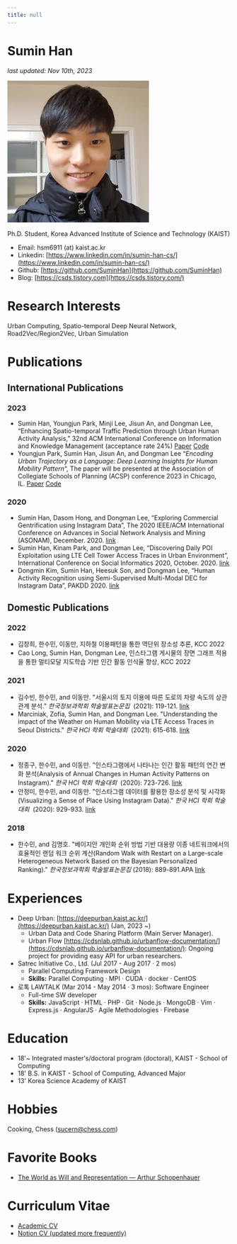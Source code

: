 ```yaml
---
title: null
---
```


Sumin Han
=========

_last updated: Nov 10th, 2023_

![](./suminhan.jpg)

Ph.D. Student, Korea Advanced Institute of Science and Technology (KAIST)

*   Email: hsm6911 (at) kaist.ac.kr
*   Linkedin: [https://www.linkedin.com/in/sumin-han-cs/](https://www.linkedin.com/in/sumin-han-cs/)
*   Github: [https://github.com/SuminHan](https://github.com/SuminHan)
*   Blog: [https://csds.tistory.com](https://csds.tistory.com/)

# Research Interests

Urban Computing, Spatio-temporal Deep Neural Network, Road2Vec/Region2Vec, Urban Simulation

# Publications

## International Publications

### 2023

- Sumin Han, Youngjun Park, Minji Lee, Jisun An, and Dongman Lee, “Enhancing Spatio-temporal Traffic Prediction through Urban Human Activity Analysis,”  32nd ACM International Conference on Information and Knowledge Management (acceptance rate 24%) [Paper](https://dl.acm.org/doi/10.1145/3583780.3614867) [Code](https://github.com/SuminHan/Traffic-UAGCRNTF)
- Youngjun Park, Sumin Han, Jisun An, and Dongman Lee “*Encoding Urban Trajectory as a Language: Deep Learning Insights for Human Mobility Pattern*“, The paper will be presented at the Association of Collegiate Schools of Planning (ACSP) conference 2023 in Chicago, IL. [Paper](https://dofeature.github.io/documents/2023_ACSP.pdf) [Code](https://github.com/SuminHan/OD-astar)

### 2020

- Sumin Han, Dasom Hong, and Dongman Lee, “Exploring Commercial Gentrification using Instagram Data”, The 2020 IEEE/ACM International Conference on Advances in Social Network Analysis and Mining (ASONAM), December. 2020. [link](https://suminhan.github.io/087_146_557.pdf)
- Sumin Han, Kinam Park, and Dongman Lee, “Discovering Daily POI Exploitation using LTE Cell Tower Access Traces in Urban Environment”, International Conference on Social Informatics 2020, October. 2020. [link](https://link.springer.com/chapter/10.1007/978-3-030-60975-7_7)
- Dongmin Kim, Sumin Han, Heesuk Son, and Dongman Lee, “Human Activity Recognition using Semi-Supervised Multi-Modal DEC for Instagram Data”, PAKDD 2020. [link](https://link.springer.com/chapter/10.1007/978-3-030-47426-3_67)

## Domestic Publications

### 2022

- 김창희, 한수민, 이동만, 지하철 이용패턴을 통한 역단위 장소성 추론, KCC 2022
- Cao Long, Sumin Han, Dongman Lee, 인스타그램 게시물의 장면 그래프 적용을 통한 멀티모달 지도학습 기반 인간 활동 인식율 향상, KCC 2022

### 2021

- 김수빈, 한수민, and 이동만. "서울시의 토지 이용에 따른 도로의 차량 속도의 상관관계 분석." *한국정보과학회 학술발표논문집*
 (2021): 119-121. [link](https://www.dbpia.co.kr/journal/articleDetail?nodeId=NODE10582849)
- Marciniak, Zofia, Sumin Han, and Dongman Lee. "Understanding the impact of the Weather on Human Mobility via LTE Access Traces in Seoul Districts." *한국 HCI 학회 학술대회*
 (2021): 615-618. [link](https://www.dbpia.co.kr/journal/articleDetail?nodeId=NODE10530300)

### 2020

- 정종구, 한수민, and 이동만. "인스타그램에서 나타나는 인간 활동 패턴의 연간 변화 분석(Analysis of Annual Changes in Human Activity Patterns on Instagram)." *한국 HCI 학회 학술대회*
 (2020): 723-726. [link](https://www.dbpia.co.kr/journal/articleDetail?nodeId=NODE10402833)
- 안정미, 한수민, and 이동만. "인스타그램 데이터를 활용한 장소성 분석 및 시각화(Visualizing a Sense of Place Using Instagram Data)." *한국 HCI 학회 학술대회*
 (2020): 929-933. [link](https://www.dbpia.co.kr/journal/articleDetail?nodeId=NODE10402880)

### 2018

- 한수민, and 김명호. "베이지안 개인화 순위 방법 기반 대용량 이종 네트워크에서의 효율적인 랜덤 워크 순위 계산(Random Walk with Restart on a Large-scale Heterogeneous Network Based on the Bayesian Personalized Ranking)." *한국정보과학회 학술발표논문집* (2018): 889-891.APA [link](https://www.dbpia.co.kr/journal/articleDetail?nodeId=NODE07613785)

# Experiences
- Deep Urban: [https://deepurban.kaist.ac.kr/](https://deepurban.kaist.ac.kr/) (Jan, 2023 ~)
    - Urban Data and Code Sharing Platform (Main Server Manager).
    - Urban Flow [https://cdsnlab.github.io/urbanflow-documentation/](https://cdsnlab.github.io/urbanflow-documentation/): Ongoing project for providing easy API for urban researchers.
- Satrec Initiative Co., Ltd. (Jul 2017 - Aug 2017 · 2 mos)
    - Parallel Computing Framework Design
    - **Skills:** Parallel Computing · MPI · CUDA · docker · CentOS
- 로톡 LAWTALK (Mar 2014 - May 2014 · 3 mos): Software Engineer
    - Full-time SW developer
    - **Skills:** JavaScript · HTML · PHP · Git · Node.js · MongoDB · Vim · Express.js · AngularJS · Agile Methodologies · Firebase

# Education

*   18'~ Integrated master's/doctoral program (doctoral), KAIST - School of Computing
*   18' B.S. in KAIST - School of Computing, Advanced Major
*   13' Korea Science Academy of KAIST

# Hobbies

Cooking, Chess ([sucern@chess.com](https://www.chess.com/member/sucern))

# Favorite Books

- [The World as Will and Representation — Arthur Schopenhauer](https://en.wikisource.org/wiki/The_World_as_Will_and_Representation)

# Curriculum Vitae
- [Academic CV](https://github.com/SuminHan/suminhan.github.io/raw/master/_Academic_CV__Sumin_Resume_20230828.pdf)
- [Notion CV (updated more frequently)](https://smhan.notion.site/Sumin-Han-CV-1df31bb70e99436990aac08e051d4d3e)

